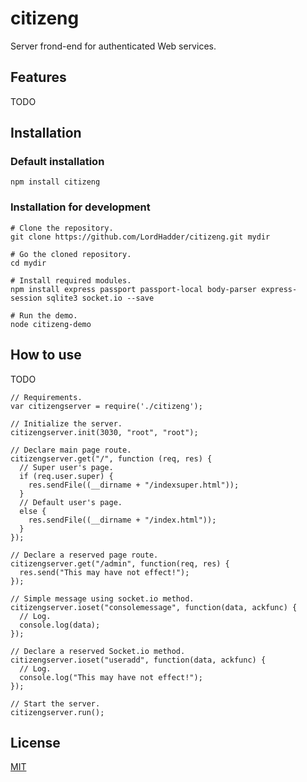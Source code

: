 # citizeng

Server frond-end for authenticated Web services. 

## Features

TODO

## Installation

### Default installation

```
npm install citizeng
```

### Installation for development

```
# Clone the repository.
git clone https://github.com/LordHadder/citizeng.git mydir

# Go the cloned repository.
cd mydir

# Install required modules.
npm install express passport passport-local body-parser express-session sqlite3 socket.io --save

# Run the demo.
node citizeng-demo
```

## How to use

TODO

```
// Requirements.
var citizengserver = require('./citizeng');
```

```
// Initialize the server.
citizengserver.init(3030, "root", "root");
```

```
// Declare main page route.
citizengserver.get("/", function (req, res) {
  // Super user's page.
  if (req.user.super) {
    res.sendFile((__dirname + "/indexsuper.html"));
  }
  // Default user's page.
  else {
    res.sendFile((__dirname + "/index.html"));
  }
});
```

```
// Declare a reserved page route.
citizengserver.get("/admin", function(req, res) {
  res.send("This may have not effect!");
});
```

```
// Simple message using socket.io method.
citizengserver.ioset("consolemessage", function(data, ackfunc) {
  // Log.
  console.log(data);
});
```

```
// Declare a reserved Socket.io method.
citizengserver.ioset("useradd", function(data, ackfunc) {
  // Log.
  console.log("This may have not effect!");
});
```

```
// Start the server.
citizengserver.run();
```

## License

[MIT](https://github.com/socketio/socket.io/blob/master/LICENSE)
